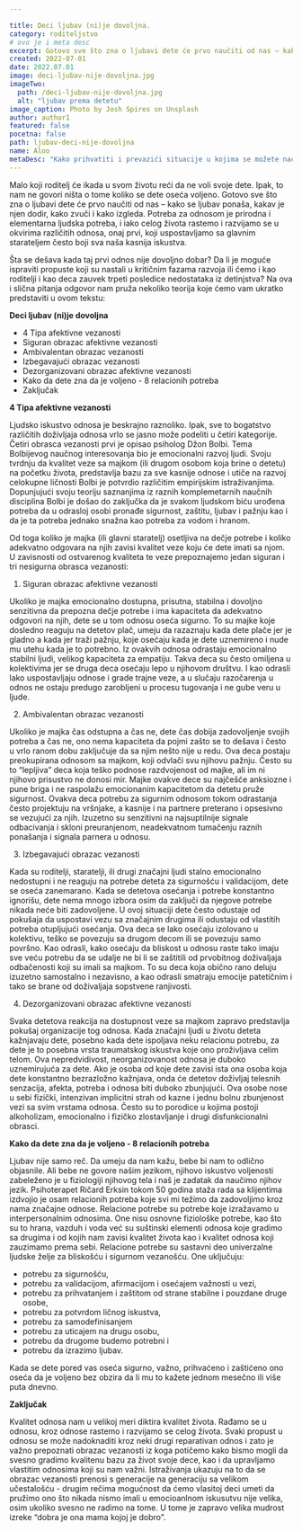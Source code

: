 ```yaml
---

title: Deci ljubav (ni)je dovoljna.
category: roditeljstvo
# ovo je i meta desc
excerpt: Gotovo sve što zna o ljubavi dete će prvo naučiti od nas – kako se ljubav ponaša, kakav je njen dodir, kako zvuči i kako izgleda.
created: 2022-07-01
date: 2022.07.01
image: deci-ljubav-nije-dovoljna.jpg
imageTwo:
  path: /deci-ljubav-nije-dovoljna.jpg
  alt: "ljubav prema detetu"
image_caption: Photo by Josh Spires on Unsplash
author: author1
featured: false
pocetna: false
path: ljubav-deci-nije-dovoljna
name: Aloo
metaDesc: "Kako prihvatiti i prevazići situacije u kojima se možete naći trudeći se da budete savršen roditelj."
---
```


Malo koji roditelj će ikada u svom životu reći da ne voli svoje dete. Ipak, to nam ne govori ništa
o tome koliko se dete oseća voljeno. Gotovo sve što zna o ljubavi dete će prvo naučiti od nas –
kako se ljubav ponaša, kakav je njen dodir, kako zvuči i kako izgleda. Potreba za odnosom je
prirodna i elementarna ljudska potreba, i iako celog života rastemo i razvijamo se u okvirima
različitih odnosa, onaj prvi, koji uspostavljamo sa glavnim starateljem često boji sva naša kasnija
iskustva.

Šta se dešava kada taj prvi odnos nije dovoljno dobar? Da li je moguće ispraviti propuste koji su
nastali u kritičnim fazama razvoja ili ćemo i kao roditelji i kao deca zauvek trpeti posledice
nedostataka iz detinjstva? Na ova i slična pitanja odgovor nam pruža nekoliko teorija koje ćemo
vam ukratko predstaviti u ovom tekstu:

**Deci ljubav (ni)je dovoljna**

- 4 Tipa afektivne vezanosti
- Siguran obrazac afektivne vezanosti
- Ambivalentan obrazac vezanosti
- Izbegavajući obrazac vezanosti
- Dezorganizovani obrazac afektivne vezanosti
- Kako da dete zna da je voljeno - 8 relacionih potreba
- Zaključak

**4 Tipa afektivne vezanosti**

Ljudsko iskustvo odnosa je beskrajno raznoliko. Ipak, sve to bogatstvo različitih doživljaja odnosa vrlo se jasno može podeliti u četiri kategorije. Četiri obrasca vezanosti prvi je opisao psiholog Džon Bolbi. Tema Bolbijevog naučnog interesovanja bio je emocionalni razvoj ljudi. Svoju tvrdnju da kvalitet veze sa majkom (ili drugom osobom koja brine o detetu) na početku života, predstavlja bazu za sve kasnije odnose i utiče na razvoj celokupne ličnosti Bolbi je potvrdio različitim empirijskim istraživanjima. Dopunjujući svoju teoriju saznanjima iz raznih komplemetarnih naučnih disciplina Bolbi je došao do zaključka da je svakom ljudskom biću urođena potreba da u odrasloj osobi pronađe sigurnost, zaštitu, ljubav i pažnju kao i da je ta potreba jednako snažna kao potreba za vodom i hranom. 

Od toga koliko je majka (ili glavni staratelj) osetljiva na dečje potrebe i koliko adekvatno odgovara na njih zavisi kvalitet veze koju će dete imati sa njom. U zavisnosti od ostvarenog kvaliteta te veze prepoznajemo jedan siguran i tri nesigurna obrasca vezanosti:

1. Siguran obrazac afektivne vezanosti 

Ukoliko je majka emocionalno dostupna, prisutna, stabilna i dovoljno senzitivna da prepozna dečje potrebe i ima kapaciteta da adekvatno odgovori na njih, dete se u tom odnosu oseća sigurno. To su majke koje dosledno reaguju na detetov plač, umeju da razaznaju kada dete plače jer je gladno a kada jer traži pažnju, koje osećaju kada je dete uznemireno i nude mu utehu kada je to potrebno. Iz ovakvih odnosa odrastaju emocionalno stabilni ljudi, velikog kapaciteta za empatiju. Takva deca su često omiljena u kolektivima jer se druga deca osećaju lepo u njihovom društvu. I kao odrasli lako uspostavljaju odnose i grade trajne veze, a u slučaju razočarenja u odnos ne ostaju predugo zarobljeni u procesu tugovanja i ne gube veru u ljude. 

2. Ambivalentan obrazac vezanosti 

Ukoliko je majka čas odstupna a čas ne, dete čas dobija zadovoljenje svojih potreba a čas ne, ono nema kapaciteta da pojmi zašto se to dešava i često u vrlo ranom dobu zaključuje da sa njim nešto nije u redu. Ova deca postaju preokupirana odnosom sa majkom, koji odvlači svu njihovu pažnju. Često su to “lepljiva” deca koja teško podnose razdvojenost od majke, ali im ni njihovo prisustvo ne donosi mir. Majke ovakve dece su najčešće anksiozne i pune briga i ne raspolažu emocionanim kapacitetom da detetu pruže sigurnost. Ovakva deca potrebu za sigurnim odnosom tokom odrastanja često projektuju na vršnjake, a kasnije i na partnere preterano i opsesivno se vezujući za njih. Izuzetno su senzitivni na najsuptilnije signale odbacivanja i skloni preuranjenom, neadekvatnom tumačenju raznih ponašanja i signala parnera u odnosu. 

3. Izbegavajući obrazac vezanosti 

Kada su roditelji, staratelji, ili drugi značajni ljudi stalno emocionalno nedostupni i ne reaguju na potrebe deteta za sigurnošću i validacijom, dete se oseća zanemarano. Kada se detetova osećanja i potrebe konstantno ignorišu, dete nema mnogo izbora osim da zaključi da njegove potrebe nikada neće biti zadovoljene. U ovoj situaciji dete često odustaje od pokušaja da uspostavi vezu sa značajnim drugima ili odustaju od vlastitih potreba otupljujući osećanja. Ova deca se lako osećaju izolovano u kolektivu, teško se povezuju sa drugom decom ili se povezuju samo površno. Kao odrasli, kako osećaju da bliskost u odnosu raste tako imaju sve veću potrebu da se udalje ne bi li se zaštitili od prvobitnog doživaljaja odbačenosti koji su imali sa majkom. To su deca koja obično rano deluju izuzetno samostalno i nezavisno, a kao odrasli smatraju emocije patetičnim i tako se brane od doživaljaja sopstvene ranjivosti.

4. Dezorganizovani obrazac afektivne vezanosti 

Svaka detetova reakcija na dostupnost veze sa majkom zapravo predstavlja pokušaj organizacije tog odnosa. Kada značajni ljudi u životu deteta kažnjavaju dete, posebno kada dete ispoljava neku relacionu potrebu, za dete je to posebna vrsta traumatskog iskustva koje ono proživljava celim telom. Ova nepredvidivost, neorganizovanost odnosa je duboko uznemirujuća za dete. Ako je osoba od koje dete zavisi ista ona osoba koja dete konstantno bezrazložno kažnjava, onda će detetov doživljaj telesnih senzacija, afekta, potreba i odnosa biti duboko zbunjujući. Ova osobe nose u sebi fizički, intenzivan implicitni strah od kazne i jednu bolnu zbunjenost  vezi sa svim vrstama odnosa. Često su to porodice u kojima postoji alkoholizam, emocionalno i fizičko zlostavljanje i drugi disfunkcionalni obrasci. 

**Kako da dete zna da je voljeno - 8 relacionih potreba**

Ljubav nije samo reč. Da umeju da nam kažu, bebe bi nam to odlično objasnile. Ali bebe ne govore našim jezikom, njihovo iskustvo voljenosti zabeleženo je u fiziologiji njihovog tela i naš je zadatak da naučimo njihov jezik. Psihoterapet Ričard Erksin tokom 50 godina staža rada sa klijentima izdvojio je osam relacionih potreba koje svi mi težimo da zadovoljimo kroz nama značajne odnose. 
Relacione potrebe su potrebe koje izražavamo u interpersonalnim odnosima. One nisu osnovne fiziološke potrebe, kao što su to hrana, vazduh i voda već su suštinski elementi odnosa koje gradimo sa drugima i od kojih nam zavisi kvalitet života kao i kvalitet odnosa koji zauzimamo prema sebi. Relacione potrebe su sastavni deo univerzalne ljudske želje za bliskošću i sigurnom vezanošću. One uključuju:

- potrebu za sigurnošću, 
- potrebu za validacijom, afirmacijom i osećajem važnosti u vezi, 
- potrebu za prihvatanjem i zaštitom od strane stabilne i pouzdane druge osobe, 
- potrebu za potvrdom ličnog iskustva, 
- potrebu za samodefinisanjem 
- potrebu za uticajem na drugu osobu, 
- potrebu da drugome budemo potrebni i
- potrebu da izrazimo ljubav.

Kada se dete pored vas oseća sigurno, važno, prihvaćeno i zaštićeno ono oseća da je voljeno bez obzira da li mu to kažete jednom mesečno ili više puta dnevno. 

**Zaključak**

Kvalitet odnosa nam u velikoj meri diktira kvalitet života. Rađamo se u odnosu, kroz odnose rastemo i razvijamo se celog života. Svaki propust u odnosu se može nadoknaditi kroz neki drugi reparativan odnos i zato je važno prepoznati obrazac vezanosti iz koga potičemo kako bismo mogli da svesno gradimo kvalitenu bazu za život svoje dece, kao i da upravljamo vlastitim odnosima koji su nam važni. Istraživanja ukazuju na to da se obrazac vezanosti prenosi s generacije na generaciju sa velikom učestalošću - drugim rečima mogućnost da ćemo vlasitoj deci umeti da pružimo ono što nikada nismo imali u emocioanlnom iskusutvu nije velika, osim ukoliko svesno ne radimo na tome. U tome je zapravo velika mudrost izreke “dobra je ona mama kojoj je dobro”. 


